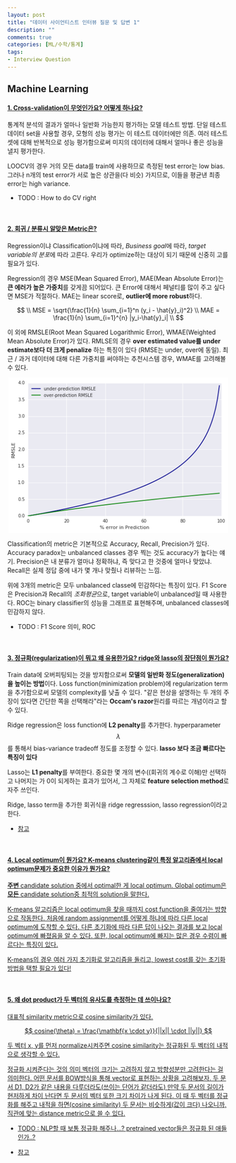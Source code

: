 ```yaml
---
layout: post
title: "데이터 사이언티스트 인터뷰 질문 및 답변 1"
description: ""
comments: true
categories: [ML/수학/통계]
tags:
- Interview Question
---
```




## Machine Learning

#### <U>1. Cross-validation이 무엇인가요? 어떻게 하나요?</U>

통계적 분석의 결과가 얼마나 일반화 가능한지 평가하는 모델 테스트 방법. 단일 테스트 데이터 set을 사용할 경우, 모형의 성능 평가는 이 테스트 데이터에만 의존. 여러 테스트 셋에 대해 반복적으로 성능 평가함으로써 미지의 데이터에 대해서 얼마나 좋은 성능을 낼지 평가한다. 

LOOCV의 경우 거의 모든 data를 train에 사용하므로 측정된 test error는 low bias. 그러나 n개의 test error가 서로 높은 상관을(다 비슷) 가지므로, 이들을 평균낸 최종 error는 high variance.

* TODO : How to do CV right      

<br>

#### <U>2. 회귀 / 분류시 알맞은 Metric은?</U>

Regression이냐 Classification이냐에 따라, *Business goal*에 따라, *target variable의 분포*에 따라 고른다. 우리가 optimize하는 대상이 되기 때문에 신중히 고를 필요가 있다.

Regression의 경우 MSE(Mean Squared Error), MAE(Mean Absolute Error)는 **큰 에러가 높은 가중치**를 갖게끔 되어있다. 큰 Error에 대해서 페널티를 많이 주고 싶다면 MSE가 적절하다. MAE는 linear score로, **outlier에 more robust**하다.


$$
\\
MSE = \sqrt{\frac{1}{n} \sum_{i=1}^n (y_i - \hat{y}_i)^2}		\\
MAE = \frac{1}{n} \sum_{i=1}^{n} |y_i-\hat{y}_i|			\\
$$


이 외에 RMSLE(Root Mean Squared Logarithmic Error), WMAE(Weighted Mean Absolute Error)가 있다. RMLSE의 경우 **over estimated value를 under estimate보다 더 크게 penalize** 하는 특징이 있다 (RMSE는 under, over에 동일). 최근 / 과거 데이터에 대해 다른 가중치를 써야하는 추천시스템 경우, WMAE를 고려해볼 수 있다.

<p style="text-align:center;"><img src="/assets/img/RMSLE.png" width="500" alt="RMSLE" align="middle"></p>

Classification의 metric은 기본적으로 Accuracy, Recall, Precision가 있다. Accuracy paradox는 unbalanced classes 경우 찍는 것도 accuracy가 높다는 얘기. Precision은 내 분류가 얼마냐 정확하냐, 즉 맞다고 한 것중에 얼마나 맞았냐. Recall은 실제 정답 중에 내가 몇 개나 맞췄나 리뷰하는 느낌. 

위에 3개의 metric은 모두 unbalanced classe에 민감하다는 특징이 있다. F1 Score은 Precision과 Recall의 *조화평균*으로, target variable이 unbalanced일 때 사용한다. ROC는 binary classifier의 성능을 그래프로 표현해주며, unbalanced classes에 민감하지 않다.

- TODO : F1 Score 의미, ROC     


   <br>

#### <U>3. 정규화(regularization)이 뭐고 왜 유용한가요? ridge와 lasso의 장단점이 뭔가요?</U>

Train data에 오버피팅되는 것을 방지함으로써 **모델의 일반화 정도(generalization)을 높이는 방법**이다. Loss function(minimization problem)에 regularization term을 추가함으로써 모델의 complexity를 낮출 수 있다. "같은 현상을 설명하는 두 개의 주장이 있다면 간단한 쪽을 선택해라"라는 **Occam's razor**원리를 따르는 개념이라고 할 수 있다.

Ridge regression은 loss function에 **L2 penalty**를 추가한다. hyperparameter $$\lambda $$를 통해서 bias-variance tradeoff 정도를 조정할 수 있다. **lasso 보다 조금 빠르다는 특징이 있다**

Lasso는 **L1 penalty**를 부여한다. 중요한 몇 개의 변수((회귀의 계수로 이해)만 선택하고 나머지는 가 0이 되게하는 효과가 있어서, 그 자체로 **feature selection method**로 자주 쓰인다.

Ridge, lasso term을 추가한 회귀식을 ridge regresssion, lasso regression이라고 한다.

* [참고](https://brunch.co.kr/@itschloe1/11)  


<br>

#### <U>4. Local optimum이 뭔가요? K-means clustering같이 특정 알고리즘에서 local optimum문제가 중요한 이유가 뭔가요? <U>

**주변** candidate solution 중에서 optimal한 게 local optimum. Global optimum은 **모든** candidate solution중 최적의 solution을 말한다. 

K-means 알고리즘은 local optimum을 찾을 때까지 cost function을 줄여가는 방향으로 작동한다. 처음에 random assignment를 어떻게 하냐에 따라 다른 local optimum에 도착할 수 있다. 다른 초기화에 따라 다른 답이 나오는 결과를 보고 local optimum에 빠졌음을 알 수 있다. 또한, local optimum에 빠지는 많은 경우 수렴이 빠르다는 특징이 있다.

K-means의 경우 여러 가지 초기화로 알고리즘을 돌리고, lowest cost를 갖는 초기화 방법을 택할 필요가 있다!

<br>

#### <U>5. 왜 dot product가 두 벡터의 유사도를 측정하는 데 쓰이나요?</U>

대표적 similarity metric으로 cosine similarity가 있다.


$$
cosine(\theta) = \frac{\mathbf{x \cdot y}}{||x|| \cdot ||y||}
$$

두 벡터 x, y를 먼저 normalize시켜주면 cosine similarity는 정규화된 두 벡터의 내적으로 생각할 수 있다.

정규화 시켜준다는 것의 의미 벡터의 크기는 고려하지 않고 방향성분만 고려한다는 걸 의미한다. 어떤 문서를 BOW방식을 통해 vector로 표현하는 상황을 고려해보자. 두 문서 D1, D2가 같은 내용을 다루더라도(쓰이는 단어가 같더라도) 만약 두 문서의 길이가 현저하게 차이 난다면 두 문서의 벡터 또한 크기 차이가 나게 된다. 이 때 두 벡터를 정규화를 해주고 내적을 하면(cosine similarity) 두 문서는 비슷하게(값이 크다) 나오니까, 직관에 맞는 distance metric으로 쓸 수 있다.

- TODO : NLP할 때 보통 정규화 해주나...? pretrained vector들은 정규화 된 애들인가..?

- [참고](https://nlp.stanford.edu/IR-book/html/htmledition/dot-products-1.html)

  

